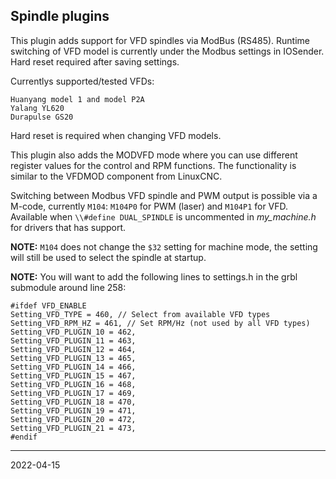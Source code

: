 ## Spindle plugins

This plugin adds support for VFD spindles via ModBus (RS485).  Runtime switching of VFD model is currently under the Modbus settings in IOSender.  Hard reset required after saving settings.

Currentlys supported/tested VFDs:

    Huanyang model 1 and model P2A
    Yalang YL620
    Durapulse GS20

Hard reset is required when changing VFD models.

This plugin also adds the MODVFD mode where you can use different register values for the control and RPM functions.  The functionality is similar to the VFDMOD component from LinuxCNC.

Switching between Modbus VFD spindle and PWM output is possible via a M-code, currently `M104`: `M104P0` for PWM (laser) and `M104P1` for VFD.  
Available when `\\#define DUAL_SPINDLE` is uncommented in _my_machine.h_ for drivers that has support.

__NOTE:__ `M104` does not change the `$32` setting for machine mode, the setting will still be used to select the spindle at startup.

__NOTE:__ You will want to add the following lines to settings.h in the grbl submodule around line 258:

    #ifdef VFD_ENABLE
    Setting_VFD_TYPE = 460, // Select from available VFD types
    Setting_VFD_RPM_HZ = 461, // Set RPM/Hz (not used by all VFD types)
    Setting_VFD_PLUGIN_10 = 462,
    Setting_VFD_PLUGIN_11 = 463,
    Setting_VFD_PLUGIN_12 = 464,
    Setting_VFD_PLUGIN_13 = 465,
    Setting_VFD_PLUGIN_14 = 466,
    Setting_VFD_PLUGIN_15 = 467,
    Setting_VFD_PLUGIN_16 = 468,
    Setting_VFD_PLUGIN_17 = 469,
    Setting_VFD_PLUGIN_18 = 470,
    Setting_VFD_PLUGIN_19 = 471,
    Setting_VFD_PLUGIN_20 = 472,
    Setting_VFD_PLUGIN_21 = 473,         
    #endif
---


2022-04-15
